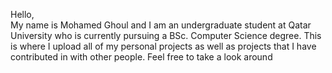 Hello, <br />
My name is Mohamed Ghoul and I am an undergraduate student at Qatar University who is currently pursuing a BSc. Computer Science degree. This is where I upload all of my personal projects as well as projects that I have contributed in with other people. Feel free to take a look around
